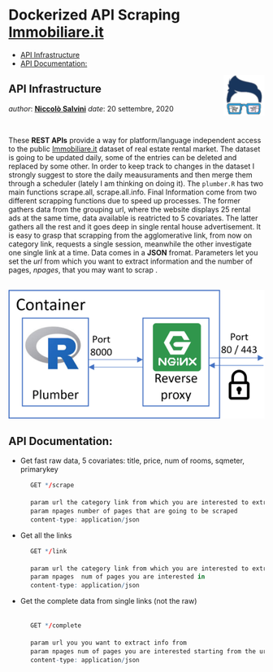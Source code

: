 Dockerized API Scraping [Immobiliare.it](https://www.immobiliare.it/)
================

  - [API Infrastructure](#api-infrastructure)
  - [API Documentation:](#api-documentation)

<!-- README.md is generated from README.Rmd. Please edit that file -->

<img src="img/logo.png" align="right" height="80" />

## API Infrastructure

*author*: **[Niccolò Salvini](https://niccolosalvini.netlify.app/)**
*date*: 20 settembre, 2020

<br>

These **REST APIs** provide a way for platform/language independent
access to the public [Immobiliare.it](https://www.immobiliare.it/)
dataset of real estate rental market. The dataset is going to be updated
daily, some of the entries can be deleted and replaced by some other. In
order to keep track to changes in the dataset I strongly suggest to
store the daily meausuraments and then merge them through a scheduler
(lately I am thinking on doing it). The `plumber.R` has two main
functions scrape.all, scrape.all.info. Final Information come from two
different scrapping functions due to speed up processes. The former
gathers data from the grouping url, where the website displays 25 rental
ads at the same time, data available is reatricted to 5 covariates. The
latter gathers all the rest and it goes deep in single rental house
advertisement. It is easy to grasp that scrapping from the agglomerative
link, from now on category link, requests a single session, meanwhile
the other investigate one single link at a time. Data comes in a
**JSON** fromat. Parameters let you set the *url* from which you want to
extract information and the number of pages, *npages*, that you may want
to scrap .<br><br>

<p align="center">

<img src="img/dpapi.png" width="562" />

</p>

## API Documentation:

  - Get fast raw data, 5 covariates: title, price, num of rooms,
    sqmeter, primarykey

<!-- end list -->

``` r
      GET */scrape

      param url the category link from which you are interested to extract data
      param npages number of pages that are going to be scraped
      content-type: application/json 
```

  - Get all the links

<!-- end list -->

``` r
      GET */link

      param url the category link from which you are interested to extract data
      param npages  num of pages you are interested in
      content-type: application/json 
```

  - Get the complete data from single links (not the raw)

<!-- end list -->

``` r

      GET */complete

      param url you you want to extract info from
      param npages num of pages you are interested starting from the url param
      content-type: application/json
            
```
